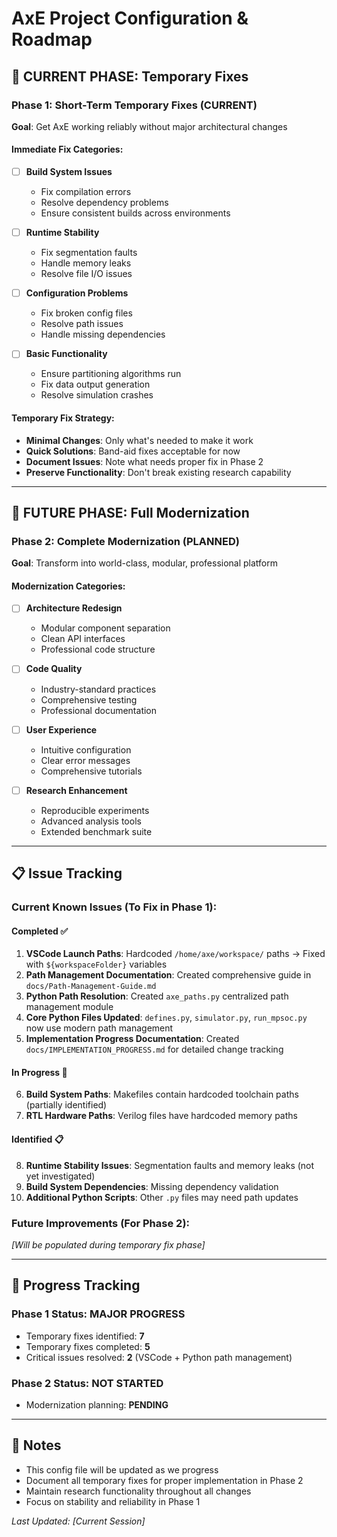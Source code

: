 # AxE Project Configuration & Roadmap

## 🔧 CURRENT PHASE: Temporary Fixes

### Phase 1: Short-Term Temporary Fixes (CURRENT)
**Goal**: Get AxE working reliably without major architectural changes

#### Immediate Fix Categories:
- [ ] **Build System Issues**
  - Fix compilation errors
  - Resolve dependency problems  
  - Ensure consistent builds across environments

- [ ] **Runtime Stability**
  - Fix segmentation faults
  - Handle memory leaks
  - Resolve file I/O issues

- [ ] **Configuration Problems**
  - Fix broken config files
  - Resolve path issues
  - Handle missing dependencies

- [ ] **Basic Functionality**
  - Ensure partitioning algorithms run
  - Fix data output generation
  - Resolve simulation crashes

#### Temporary Fix Strategy:
- **Minimal Changes**: Only what's needed to make it work
- **Quick Solutions**: Band-aid fixes acceptable for now
- **Document Issues**: Note what needs proper fix in Phase 2
- **Preserve Functionality**: Don't break existing research capability

---

## 🚀 FUTURE PHASE: Full Modernization

### Phase 2: Complete Modernization (PLANNED)
**Goal**: Transform into world-class, modular, professional platform

#### Modernization Categories:
- [ ] **Architecture Redesign**
  - Modular component separation
  - Clean API interfaces
  - Professional code structure

- [ ] **Code Quality**
  - Industry-standard practices
  - Comprehensive testing
  - Professional documentation

- [ ] **User Experience**
  - Intuitive configuration
  - Clear error messages
  - Comprehensive tutorials

- [ ] **Research Enhancement**
  - Reproducible experiments
  - Advanced analysis tools
  - Extended benchmark suite

---

## 📋 Issue Tracking

### Current Known Issues (To Fix in Phase 1):

#### **Completed ✅**
1. **VSCode Launch Paths**: Hardcoded `/home/axe/workspace/` paths → Fixed with `${workspaceFolder}` variables
2. **Path Management Documentation**: Created comprehensive guide in `docs/Path-Management-Guide.md`
3. **Python Path Resolution**: Created `axe_paths.py` centralized path management module
4. **Core Python Files Updated**: `defines.py`, `simulator.py`, `run_mpsoc.py` now use modern path management
5. **Implementation Progress Documentation**: Created `docs/IMPLEMENTATION_PROGRESS.md` for detailed change tracking

#### **In Progress 🚧**
6. **Build System Paths**: Makefiles contain hardcoded toolchain paths (partially identified)
7. **RTL Hardware Paths**: Verilog files have hardcoded memory paths

#### **Identified 📋**
8. **Runtime Stability Issues**: Segmentation faults and memory leaks (not yet investigated)
9. **Build System Dependencies**: Missing dependency validation
10. **Additional Python Scripts**: Other `.py` files may need path updates

### Future Improvements (For Phase 2):
*[Will be populated during temporary fix phase]*

---

## 🔄 Progress Tracking

### Phase 1 Status: **MAJOR PROGRESS**
- Temporary fixes identified: **7**
- Temporary fixes completed: **5**
- Critical issues resolved: **2** (VSCode + Python path management)

### Phase 2 Status: **NOT STARTED**
- Modernization planning: **PENDING**

---

## 📝 Notes
- This config file will be updated as we progress
- Document all temporary fixes for proper implementation in Phase 2
- Maintain research functionality throughout all changes
- Focus on stability and reliability in Phase 1

*Last Updated: [Current Session]*